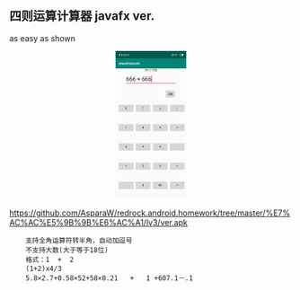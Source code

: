 四则运算计算器 javafx ver.
----------------------------
as easy as shown
<center>
<img src="https://github.com/AsparaW/redrock.android.homework/blob/master/%E7%AC%AC%E5%9B%9B%E6%AC%A1/lv3/ver.apk/sample/sample.png?raw=true" width="25%" height="25%" />
</center>

https://github.com/AsparaW/redrock.android.homework/tree/master/%E7%AC%AC%E5%9B%9B%E6%AC%A1/lv3/ver.apk

        支持全角运算符转半角，自动加逗号
        不支持大数(大于等于18位)
        格式：1  +  2
        (1+2)x4/3
        5.8×2.7+0.58×52+58×0.21   +   1 +607.1－.1
        
